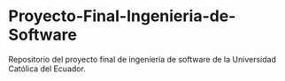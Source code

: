 # Proyecto-Final-Ingenieria-de-Software
Repositorio del proyecto final de ingeniería de software de la Universidad Católica del Ecuador.
